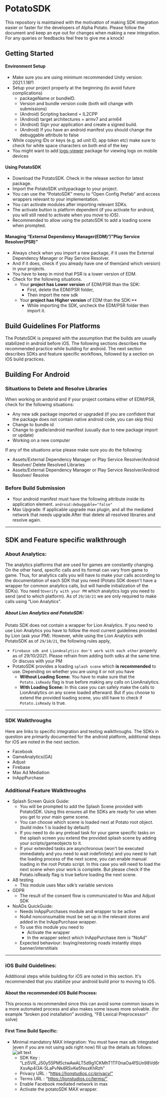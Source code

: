 # PotatoSDK
This repository is maintained with the motivation of making SDK integration easier or faster for the developers of Alpha Potato. Please follow the document and keep an eye out for changes when making a new integration. For any queries or feedbacks feel free to give me a knock!

## Getting Started
#### Environment Setup
* Make sure you are using minimum recommended Unity version: 2021.1.16f1
* Setup your project properly at the beginning (to avoid future complications)
  * packageName or bundleID.  
  * Version and bundle version code (both will change with submissions)
  * (Android) Scripting backend =  IL2CPP
  * (Android) target architectures = armv7 and arm64
  * (Android) Sign your application and create a signed build. 
  * (Android) If you have an android manifest you should change the debuggable attribute to false
* While copying IDs or keys (e.g. ad unit ID, app token etc) make sure to check for white space characters on both end of the key
* You might want to add [logs-viewer](https://assetstore.unity.com/packages/tools/integration/log-viewer-12047) package for viewing logs on mobile devices


#### Using PotatoSDK
* Download the PotatoSDK. Check in the release section for latest package.
* Import the PotatoSDK unitypackage to your project. 
* You can use the “PotatoSDK” menu to “Open Config Prefab” and access wrappers relevant to your implementation.
* You can activate modules after importing relevant SDKs. 
* The activate button is platform dependent (if you  activate for android, you will still need to activate when you move to iOS).
* Recommended to allow using the potatoSDK to add a loading scene when prompted.

#### Managing “External Dependency Manager(EDM)”/”Play Service Resolver(PSR)” 
* Always check when you import a new package, if it uses the External Dependency Manager or Play Service Resolver. 
* And if it does, check if you already have one of them(and which version) in your projects.
* You have to keep in mind that PSR is a lower version of EDM.
* Check for the following situations.
  * Your **project has Lower version** of EDM/PSR than the SDK:
    * First, delete the EDM/PSR folder,
    * Then import the new sdk
  * Your **project has Higher version** of EDM than the SDK:**
    * While importing the SDK, uncheck the EDM/PSR folder then import it.

## Build Guidelines For Platforms
The PotatoSDK is prepared with the assumption that the builds are usually stabilized in android before iOS. The following sections describes the recommended practice while building for android. The next section describes SDKs and feature specific workflows, followed by a section on iOS build practices.

## Building For Android
### Situations to Delete and Resolve Libraries
When working on andorid and if your project contains either of EDM/PSR, check for the following situations:
* Any new sdk package imported or upgraded (if you are confident that the package does not contain native android code, you can skip this)
* Change to bundle id
* Change to gradle/android manifest (usually due to new package import or update)
* Working on a new computer

If any of the situations arise please make sure you do the following:
* Assets/External Dependency Manager or Play Service Resolver/Android Resolver/ Delete Resolved Libraries
* Assets/External Dependency Manager or Play Service Resolver/Android Resolver/ Resolve

### Before Build Submission
* Your android manifest must have the following attribute inside its application element. `android:debuggable="false"`
* Max Upgrade: If applicable upgrade max plugin, and all the mediated network that needs upgrade.After that delete all resolved libraries and resolve again.
---

## SDK and Feature specific walkthrough

### About Analytics:
The analytics platforms that are used for games are constantly changing. On the other hand,  specific calls and its format can vary from game to game. Thus, for analytics calls you will have to make your calls according to the documentation of each SDK that you need (Potato SDK doesn't have a wrapper for common analytics calls, but will handle initialization of  the SDKs). You need to`verify with your PM` which analytics logs you need to send (and to which platform). As of `29/10/21` we are only required to make calls using  “Lion Analytics”. 

##### About Lion Analytics and PotatoSDK:
Potato SDK does not contain a wrapper for Lion Analytics. If you need to use Lion Analytics you have to follow the most current guidelines provided by Lion (ask your PM).  However, while using the Lion Analytics with PotatoSDK as of  `29/10/21`, the following rules apply,
* `Firebase sdk and LionAnalytics don't work with each other` properly as of 29/10/2021. Please refrain from adding both sdks at the same time. Or discuss with your PM
* PotatoSDK provides a loading `splash scene` which **is recommended** to use. Depending on whether you are using it or not you have
  * **Without Loading Scene:**  You have to make sure that the `Potato.isReady` flag is true before making any calls on LionAnalytics.
  * **With Loading Scene:** In this case you can safely make the calls to LionAnalytics on any scene loaded afterward. But if you choose to extend the provided loading scene, you still have to check if `Potato.isReady` is true.
---
### SDK Walkthroughs
Here are links to specific integration and testing walkthroughs. The SDKs in question are primarily documented for the android platform, additional steps for iOS are noted in the next section.
* Facebook
* GameAnalytics(GA)
* Adjust 
* Firebase 
* Max Ad Mediation
* InAppPurchase

### Additional Feature Walkthroughs
* Splash Screen 
  Quick Guide:
  * You will be prompted to add the Splash Scene provided with PotatoSDK. Using this ensures all the SDKs are ready for use when you get to your main game scene.
  * You can choose which scene is loaded next at Potato root object. (build index 1 is loaded by default)
  * If you need to do any preload task for your game specific tasks on the splash screen you extend the provided splash scene by adding your scripts/gameobjects to it.
  * If your extended tasks are asynchronous (won't be executed immediately and you need to wait indefinitely) and you need to halt the loading process of the next scene, you can enable manual loading in the root Potato script. In this case you will need to load the next scene when your work is complete. But please check if the Potato.isReady flag is true before loading the next scene.
* AB testing 
  * This module uses Max sdk’s variable services
* GDPR 
  * The result of the consent flow is communicated to Max and Adjust SDK
* NoADs
  QuickGuide: 
  * Needs InAppPurchases module and wrapper to be active
  * NoAd nonconsumable must be set up in the relevant stores and added in the InAppPurchase wrapper.
  * To use this module you need to
    * Activate the wrapper
    * In the wrapper select which InAppPurchase item is “NoAd”
  * Expected behaviour: buying/restoring  noads instantly stops banner/interstitials



---




### iOS Build Guidelines:
Additional steps while building for iOS are noted in this section. It's recommended that you stabilize your android build prior to moving to iOS.

#### About the recommended iOS Build Process:
This process is recommended since this can avoid some common issues in a more automated process and also makes some issues more solvable. (for example “broken pod installation” avoiding, “FB Lexical Preprocessor” solve)

#### First Time Build Specific:
* Minimal mandatory MAX integration: You must have max sdk integrated (even if you are not using ads right now) fill up the details as follows:
  ![alt text](image.jpg)
  * SDK Key : “Lzi5VR_J50y55PM5ctwAwALT5d9g1CKMhT1TF0naOa4fSUn98Vd6rXsvAp4I3A-5LaPvNk4RSvKe5fesxKhRzh”
  * Privacy URL : “https://lionstudios.cc/privacy/”
  * Terms URL : “https://lionstudios.cc/terms/”
  * Enable Facebook mediated network in max
  * Activate the potatoSDK MAX wrapper.  

